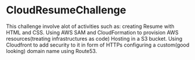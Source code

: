 # CloudResumeChallenge

This challenge involve alot of activities such as: 
creating Resume with HTML and CSS.
Using AWS SAM and CloudFormation to provision AWS resources(treating infrastructures as code)
Hosting in a S3 bucket.
Using Cloudfront to add security to it in form of HTTPs
configuring a custom(good looking) domain name using Route53.

